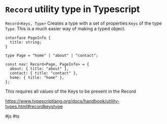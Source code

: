 # `Record` utility type in Typescript

`Record<Keys, Type>`
Creates a type with a set of properties `Keys` of the type `Type`. This is a much easier way of making a typed object.

```
interface PageInfo {
  title: string;
}

type Page = "home" | "about" | "contact";

const nav: Record<Page, PageInfo> = {
  about: { title: "about" },
  contact: { title: "contact" },
  home: { title: "home" },
};
```

This requires all values of the Keys to be present in the Record

https://www.typescriptlang.org/docs/handbook/utility-types.html#recordkeystype

#js
#ts